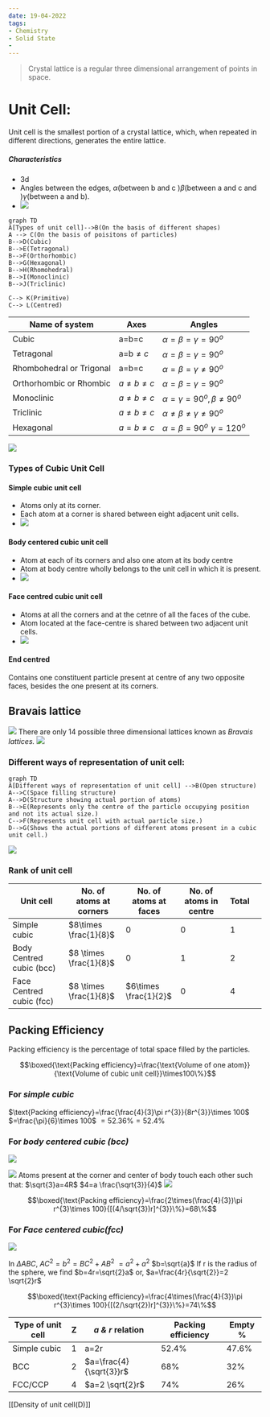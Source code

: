 ```yaml
---
date: 19-04-2022
tags:
- Chemistry
- Solid State
- 
---
```

> Crystal lattice is a regular three dimensional arrangement of points in space.

# Unit Cell:
Unit cell is the smallest portion of a crystal lattice, which, when repeated in different directions, generates the entire lattice.
##### Characteristics 
- 3d
- Angles between the edges, $\alpha \text{(between b and c )}\beta \text{(between a and c and )} \gamma \text{(between a and b).}$
- ![](https://i.imgur.com/1RdpROJ.png)

```mermaid
graph TD
A[Types of unit cell]-->B(On the basis of different shapes)
A --> C(On the basis of poisitons of particles)
B-->D(Cubic)
B-->E(Tetragonal)
B-->F(Orthorhombic)
B-->G(Hexagonal)
B-->H(Rhomohedral)
B-->I(Monoclinic)
B-->J(Triclinic)

C--> K(Primitive)
C--> L(Centred)
```
| Name of system           | Axes            | Angles                                    |
| ------------------------ | --------------- | ----------------------------------------- |
| Cubic                    | a=b=c           | $\alpha=\beta=\gamma=90^{o}$              |
| Tetragonal               | a=b$\neq c$     | $\alpha=\beta=\gamma=90^{o}$              |
| Rhombohedral or Trigonal | a=b=c           | $\alpha=\beta=\gamma\neq90^{o}$           |
| Orthorhombic or Rhombic  | $a\neq b\neq c$ | $\alpha=\beta=\gamma=90^{o}$              |
| Monoclinic               | $a\neq b\neq c$ | $\alpha=\gamma=90^{o}, \, \beta\neq 90^o$ |
| Triclinic                | $a\neq b\neq c$ | $\alpha\neq\beta\neq\gamma\neq90^{o}$     |
| Hexagonal                | $a=b\neq c$     | $\alpha=\beta=90^{o} \,\, \gamma=120^o$   |
![](https://i.imgur.com/H775L7K.png)

### Types of Cubic Unit Cell 
#### Simple cubic unit cell 
- Atoms only at its corner.
- Each atom at a corner is shared between eight adjacent unit cells.
- ![](https://i.imgur.com/7ZrcfZd.png)
#### Body centered cubic unit cell 
- Atom at each of its corners and also one atom at its body centre 
- Atom at body centre wholly belongs to the unit cell in which it is present.
- ![](https://i.imgur.com/dB3tNHl.png)
#### Face centred cubic unit cell 
- Atoms at all the corners and at the cetnre of all the faces of the cube.
- Atom located at the face-centre is shared between two adjacent unit cells.
- ![](https://i.imgur.com/azngsNG.png)

#### End centred
Contains one constituent particle present at centre of any two opposite faces, besides the one present at its corners.

## Bravais lattice 
![](https://i.imgur.com/OzpEKjm.png)
There are only 14 possible three dimensional lattices known as _Bravais lattices._
![](https://i.imgur.com/v7wZa6c.png)

### Different ways of representation of unit cell:
```mermaid 
graph TD
A[Different ways of representation of unit cell] -->B(Open structure)
A-->C(Space filling structure)
A-->D(Structure showing actual portion of atoms)
B-->E(Represents only the centre of the particle occupying position and not its actual size.)
C-->F(Represents unit cell with actual particle size.)
D-->G(Shows the actual portions of different atoms present in a cubic unit cell.)
```
![](https://i.imgur.com/WyNrFwP.png)

### Rank of unit cell 
| Unit cell                | No. of atoms at corners | No. of atoms at faces | No. of atoms in centre | Total |     |
| ------------------------ | ----------------------- | --------------------- | ---------------------- | ----- | --- |
| Simple cubic             | $8\times \frac{1}{8}$   | 0                     | 0                      | 1     |
| Body Centred cubic (bcc) | $8 \times \frac{1}{8}$  | 0                     | 1                      | 2     | 
| Face Centred cubic (fcc) | $8 \times \frac{1}{8}$  | $6\times \frac{1}{2}$ | 0                      | 4     |

## Packing Efficiency
Packing efficiency is the percentage of total space filled by the particles.

$$\boxed{\text{Packing efficiency}=\frac{\text{Volume of one atom}}{\text{Volume of cubic unit cell}}\times100\%}$$
### For _simple cubic_ 
$\text{Packing efficiency}=\frac{\frac{4}{3}\pi r^{3}}{8r^{3}}\times 100$
$=\frac{\pi}{6}\times 100$
$=52.36\%=52.4\%$
### For _body centered cubic (bcc)_
![](https://i.imgur.com/3ARjM87.png)

![](https://i.imgur.com/xzWK2kQ.png)
Atoms present at the corner and center of body touch each other such that:
$\sqrt{3}a=4R$
$4=a \frac{\sqrt{3}}{4}$
![](https://i.imgur.com/9J7Vx1H.png)

$$\boxed{\text{Packing efficiency}=\frac{2\times(\frac{4}{3})\pi r^{3}\times 100}{[(4/\sqrt{3})r]^{3}}\%}=68\%$$
### For _Face centered cubic(fcc)_
![](https://i.imgur.com/ucXJBNo.png)

In $\Delta ABC$,
$AC^{2}=b^{2}=BC^{2}+AB^{2}$
$=a^{2}+a^{2}$
$b=\sqrt{a}$
If r is the radius of the sphere, we find 
$b=4r=\sqrt{2}a$
or, $a=\frac{4r}{\sqrt{2}}=2 \sqrt{2}r$

$$\boxed{\text{Packing efficiency}=\frac{4\times(\frac{4}{3})\pi r^{3}\times 100}{[(2/\sqrt{2})r]^{3}}\%}=74\%$$

| Type of unit cell | Z   | _a & r_ relation        | Packing efficiency | Empty % |
| ----------------- | --- | ----------------------- | ------------------ | ------- |
| Simple cubic      | 1   | a=2r                    | 52.4%              | 47.6%   |
| BCC               | 2   | $a=\frac{4}{\sqrt{3}}r$ | 68%                | 32%     |
| FCC/CCP           | 4   | $a=2 \sqrt{2}r$         | 74%                | 26%     |

[[Density of unit cell(D)]]
